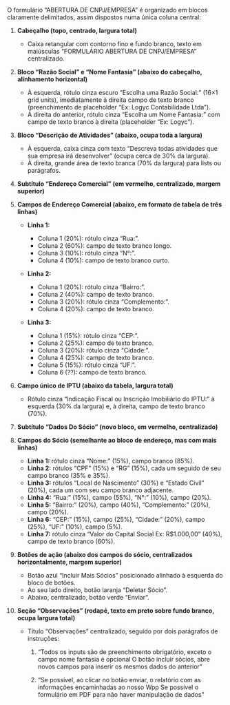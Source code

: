 O formulário “ABERTURA DE CNPJ/EMPRESA” é organizado em blocos claramente delimitados, assim dispostos numa única coluna central:

1. **Cabeçalho (topo, centrado, largura total)**

   * Caixa retangular com contorno fino e fundo branco, texto em maiúsculas “FORMULÁRIO ABERTURA DE CNPJ/EMPRESA” centralizado.

2. **Bloco “Razão Social” e “Nome Fantasia” (abaixo do cabeçalho, alinhamento horizontal)**

   * À esquerda, rótulo cinza escuro “Escolha uma Razão Social:” (16×1 grid units), imediatamente à direita campo de texto branco (preenchimento de placeholder “Ex: Logyc Contabilidade Ltda”).
   * À direita do anterior, rótulo cinza “Escolha um Nome Fantasia:” com campo de texto branco à direita (placeholder “Ex: Logyc”).

3. **Bloco “Descrição de Atividades” (abaixo, ocupa toda a largura)**

   * À esquerda, caixa cinza com texto “Descreva todas atividades que sua empresa irá desenvolver” (ocupa cerca de 30% da largura).
   * À direita, grande área de texto branca (70% da largura) para lists ou parágrafos.

4. **Subtítulo “Endereço Comercial” (em vermelho, centralizado, margem superior)**

5. **Campos de Endereço Comercial (abaixo, em formato de tabela de três linhas)**

   * **Linha 1:**

     * Coluna 1 (20%): rótulo cinza “Rua:”.
     * Coluna 2 (60%): campo de texto branco longo.
     * Coluna 3 (10%): rótulo cinza “N°:”.
     * Coluna 4 (10%): campo de texto branco curto.
   * **Linha 2:**

     * Coluna 1 (20%): rótulo cinza “Bairro:”.
     * Coluna 2 (40%): campo de texto branco.
     * Coluna 3 (20%): rótulo cinza “Complemento:”.
     * Coluna 4 (20%): campo de texto branco.
   * **Linha 3:**

     * Coluna 1 (15%): rótulo cinza “CEP:”.
     * Coluna 2 (25%): campo de texto branco.
     * Coluna 3 (20%): rótulo cinza “Cidade:”.
     * Coluna 4 (25%): campo de texto branco.
     * Coluna 5 (15%): rótulo cinza “UF:”.
     * Coluna 6 (??): campo de texto branco.

6. **Campo único de IPTU (abaixo da tabela, largura total)**

   * Rótulo cinza “Indicação Fiscal ou Inscrição Imobiliário do IPTU:” à esquerda (30% da largura) e, à direita, campo de texto branco (70%).

7. **Subtítulo “Dados Do Sócio” (novo bloco, em vermelho, centralizado)**

8. **Campos do Sócio (semelhante ao bloco de endereço, mas com mais linhas)**

   * **Linha 1:** rótulo cinza “Nome:” (15%), campo branco (85%).
   * **Linha 2:** rótulos “CPF” (15%) e “RG” (15%), cada um seguido de seu campo branco (35% e 35%).
   * **Linha 3:** rótulos “Local de Nascimento” (30%) e “Estado Civil” (20%), cada um com seu campo branco adjacente.
   * **Linha 4:** “Rua:” (15%), campo (55%), “N°:” (10%), campo (20%).
   * **Linha 5:** “Bairro:” (20%), campo (40%), “Complemento:” (20%), campo (20%).
   * **Linha 6:** “CEP:” (15%), campo (25%), “Cidade:” (20%), campo (25%), “UF:” (10%), campo (5%).
   * **Linha 7:** rótulo cinza “Valor do Capital Social Ex: R\$1.000,00” (40%), campo de texto branco (60%).

9. **Botões de ação (abaixo dos campos do sócio, centralizados horizontalmente, margem superior)**

   * Botão azul “Incluir Mais Sócios” posicionado alinhado à esquerda do bloco de botões.
   * Ao seu lado direito, botão laranja “Deletar Sócio”.
   * Abaixo, centralizado, botão verde “Enviar”.

10. **Seção “Observações” (rodapé, texto em preto sobre fundo branco, ocupa largura total)**

    * Título “Observações” centralizado, seguido por dois parágrafos de instruções:

      1. “Todos os inputs são de preenchimento obrigatório, exceto o campo nome fantasia é opcional
         O botão incluir sócios, abre novos campos para inserir os mesmos dados do anterior”

      2. “Se possível, ao clicar no botão enviar, o relatório com as informações encaminhadas ao nosso Wpp
         Se possível o formulário em PDF para não haver manipulação de dados”

